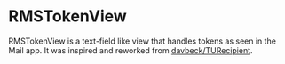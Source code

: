 RMSTokenView
============

RMSTokenView is a text-field like view that handles tokens as seen in the Mail app. It was inspired and reworked from [davbeck/TURecipient](https://github.com/davbeck/TURecipientBar).